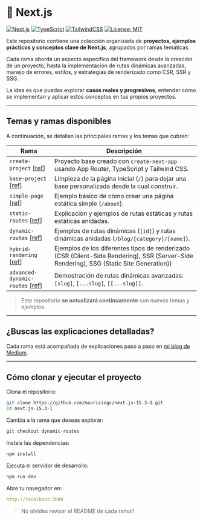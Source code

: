# 🚀 Next.js

[![Next.js](https://img.shields.io/badge/Next.js-13%2B-blue?logo=next.js)](https://nextjs.org/)
[![TypeScript](https://img.shields.io/badge/TypeScript-5.x-blue?logo=typescript)](https://www.typescriptlang.org/)
[![TailwindCSS](https://img.shields.io/badge/TailwindCSS-3.x-06b6d4?logo=tailwindcss)](https://tailwindcss.com/)
[![License: MIT](https://img.shields.io/badge/license-MIT-green.svg)](https://opensource.org/licenses/MIT)

Este repositorio contiene una colección organizada de **proyectos, ejemplos prácticos y conceptos clave de Next.js**, agrupados por ramas temáticas.

Cada rama aborda un aspecto específico del framework desde la creación de un proyecto, hasta la implementación de rutas dinámicas avanzadas, manejo de errores, estilos, y estrategias de renderizado como CSR, SSR y SSG.

La idea es que puedas explorar **casos reales y progresivos**, entender cómo se implementan y aplicar estos conceptos en tus propios proyectos.

---

## Temas y ramas disponibles

A continuación, se detallan las principales ramas y los temas que cubren:

| Rama                                                                                                         | Descripción                                                                                                                              |
| ------------------------------------------------------------------------------------------------------------ | ---------------------------------------------------------------------------------------------------------------------------------------- |
| `create-project` [[ref](https://github.com/mauriciogc/next.js-15.3-1/tree/create-project)]                   | Proyecto base creado con `create-next-app` usando App Router, TypeScript y Tailwind CSS.                                                 |
| `base-project` [[ref](https://github.com/mauriciogc/next.js-15.3-1/tree/base-project)]                       | Limpieza de la página inicial (`/`) para dejar una base personalizada desde la cual construir.                                           |
| `simple-page` [[ref](https://github.com/mauriciogc/next.js-15.3-1/tree/simple-page)]                         | Ejemplo básico de cómo crear una página estática simple (`/about`).                                                                      |
| `static-routes` [[ref](https://github.com/mauriciogc/next.js-15.3-1/tree/static-routes)]                     | Explicación y ejemplos de rutas estáticas y rutas estáticas anidadas.                                                                    |
| `dynamic-routes` [[ref](https://github.com/mauriciogc/next.js-15.3-1/tree/dynamic-routes)]                   | Ejemplos de rutas dinámicas (`[id]`) y rutas dinámicas anidadas (`/blog/[category]/[name]`).                                             |
| `hybrid-rendering` [[ref](https://github.com/mauriciogc/next.js-15.3-1/tree/hybrid-rendering)]               | Ejemplos de los diferentes tipos de renderizado (CSR (Client-Side Rendering), SSR (Server-Side Rendering), SSG (Static Site Generation)) |
| `advanced-dynamic-routes` [[ref](https://github.com/mauriciogc/next.js-15.3-1/tree/advanced-dynamic-routes)] | Demostración de rutas dinámicas avanzadas: `[slug]`, `[...slug]`, `[[...slug]]`.                                                         |

> Este repositorio **se actualizará continuamente** con nuevos temas y ejemplos.

---

## ¿Buscas las explicaciones detalladas?

Cada rama está acompañada de explicaciones paso a paso en [mi blog de Medium](https://mauriciogc.medium.com/).

---

## Cómo clonar y ejecutar el proyecto

Clona el repositorio:

```bash
git clone https://github.com/mauriciogc/next.js-15.3-1.git
cd next.js-15.3-1
```

Cambia a la rama que deseas explorar:

```bash
git checkout dynamic-routes
```

Instala las dependencias:

```bash
npm install
```

Ejecuta el servidor de desarrollo:

```bash
npm run dev
```

Abre tu navegador en:

```yaml
http://localhost:3000
```

> No olvides revisar el README de cada rama!!
